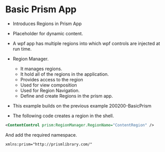 # Basic Prism App
- Introduces Regions in Prism App
- Placeholder for dynamic content. 
- A wpf app has multiple regions into which wpf controls are injected at run time.
- Region Manager. 
  - It manages regions. 
  - It hold all of the regions in the application.
  - Provides access to the region
  - Used for view composition
  - Used for Region Navigation.
  - Define and create Regions in the prism app.

- This example builds on the previous example 200200-BasicPrism

- The following code creates a region in the shell.
```xml
<ContentControl prism:RegionManager.RegionName="ContentRegion" />
```

And add the required namespace.

```xml
xmlns:prism="http://prismlibrary.com/"
```

